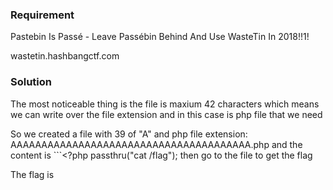 ### Requirement

Pastebin Is Passé - Leave Passébin Behind And Use WasteTin In 2018!!1!

wastetin.hashbangctf.com

### Solution
The most noticeable thing is the file is maxium 42 characters which means we can write over the file extension and in this case is php file that we need

So we created a file with 39 of "A" and php file extension: AAAAAAAAAAAAAAAAAAAAAAAAAAAAAAAAAAAAAAA.php and the content is ```<?php passthru("cat /flag");
then go to the file to get the flag

The flag is <b></b>

